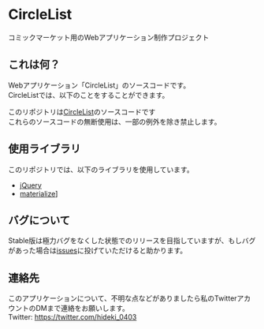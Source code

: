 # CircleList
コミックマーケット用のWebアプリケーション制作プロジェクト
## これは何？
Webアプリケーション「CircleList」のソースコードです。  
CircleListでは、以下のことをすることができます。  

このリポジトリは[CircleList](https://circlelist.ga/)のソースコードです  
これらのソースコードの無断使用は、一部の例外を除き禁止します。
## 使用ライブラリ
このリポジトリでは、以下のライブラリを使用しています。  
- [jQuery](https://github.com/jquery/jquery)
- [materialize](https://github.com/Dogfalo/materialize)]
## バグについて
Stable版は極力バグをなくした状態でのリリースを目指していますが、もしバグがあった場合は[issues](https://github.com/circle-list/circle-list.github.io/issues)に投げていただけると助かります。  
## 連絡先
このアプリケーションについて、不明な点などがありましたら私のTwitterアカウントのDMまで連絡をお願いします。  
Twitter: https://twitter.com/hideki_0403
